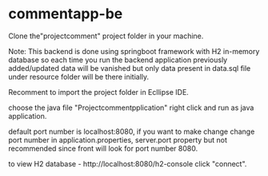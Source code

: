 # commentapp-be

Clone the"projectcomment" project folder in your machine.

Note: This backend is done using springboot framework with H2 in-memory database so each time you run the backend application previously added/updated data will be vanished but only
data present in data.sql file under resource folder will be there initially.

Recomment to import the project folder in Ecllipse IDE.

choose the java file "Projectcommentpplication" right click and run as java application.

default port number is localhost:8080, if you want to make change change port number in application.properties, server.port property but not recommended since front will look for
port number 8080.

to view H2 database - http://localhost:8080/h2-console
click "connect".
